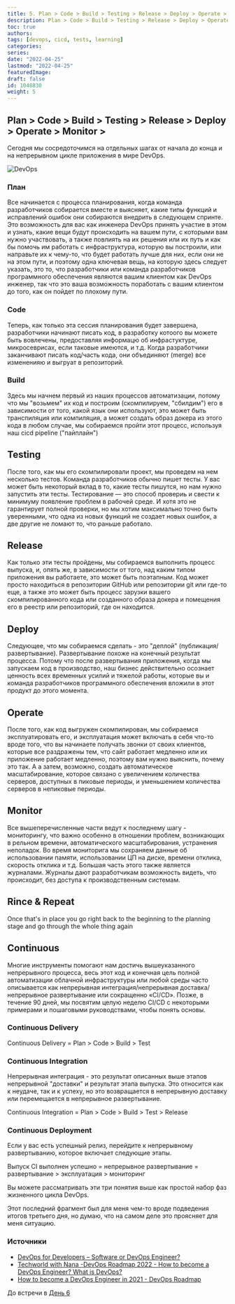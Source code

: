 ```yaml
---
title: 5. Plan > Code > Build > Testing > Release > Deploy > Operate > Monitor
description: Plan > Code > Build > Testing > Release > Deploy > Operate > Monitor
toc: true
authors:
tags: [devops, cicd, tests, learning]
categories:
series:
date: "2022-04-25"
lastmod: "2022-04-25"
featuredImage:
draft: false
id: 1048830
weight: 5
---
```


## Plan > Code > Build > Testing > Release > Deploy > Operate > Monitor > 

Сегодня мы сосредоточимся на отдельных шагах от начала до конца и на непрерывном цикле приложения в мире DevOps.

![DevOps](../images/Day5_DevOps8.png?v1)

### План

Все начинается с процесса планирования, когда команда разработчиков собирается вместе и выясняет, какие типы функций и исправлений ошибок они собираются внедрить в следующем спринте. Это возможность для вас как инженера DevOps принять участие в этом и узнать, какие вещи будут происходить на вашем пути, с которыми вам нужно участвовать, а также повлиять на их решения или их путь и как бы помочь им работать с инфраструктура, которую вы построили, или направьте их к чему-то, что будет работать лучше для них, если они не на этом пути, и поэтому одна ключевая вещь, на которую здесь следует указать, это то, что разработчики или команда разработчиков программного обеспечения являются вашим клиентом как DevOps инженер, так что это ваша возможность поработать с вашим клиентом до того, как он пойдет по плохому пути.

### Code

Теперь, как только эта сессия планирования будет завершена, разработчики начинают писать код, в разработку котоого вы можете быть вовлечены, предоставляя информацю об инфрастуктуре, микросеврисах, если таковые имеются, и т.д.
Когда разработчики заканчивают писать код/часть кода, они объединяют (merge) все измененияю и выгруат в репозиторий.

### Build

Здесь мы начнем первый из наших процессов автоматизации, потому что мы "возьмем" их код и построим (скомпилируем, "сбилдим") его в зависимости от того, какой язык они используют, это может быть транспиляция или компиляция, а может создать образ докера из этого кода в любом случае, мы собираемся пройти этот процесс, используя наш cicd pipeline ("пайплайн")

## Testing

После того, как мы его скомпилировали проект, мы проведем на нем несколько тестов. Команда разработчиков обычно пишет тесты. У вас может быть некоторый вклад в то, какие тесты пишутся, но нам нужно запустить эти тесты. Тестирование — это способ провериь и свести к минимуму появление проблем в рабочей среде. И хотя это не гарантирует полной проверки, но мы хотим максимально точно быть уверенными, что одна из новых функций не создает новых ошибок, а две другие не ломают то, что раньше работало.

## Release

Как только эти тесты пройдены, мы собираемся выполнить процесс выпуска, и, опять же, в зависимости от того, над каким типом приложения вы работаете, это может быть поэтапным. Код может просто находиться в репозитории GitHub или репозитории git или где-то еще, а также это может быть процесс зарузки вашего скомпилированного кода или созданного образа докера и помещения его в реестр или репозиторий, где он находится.

## Deploy

Следующее, что мы собираемся сделать - это "деплой" (публикация/развертывание). Развертывание похоже на конечный результат процесса. Потому что после развертывания приложения, когда мы запускаем код в производство, наш бизнес действительно осознает ценность всех временных усилий и тяжелой работы, которые вы и команда разработчиков программного обеспечения вложили в этот продукт до этого момента.

## Operate

После того, как код выгружен  скомпилирован, мы собираемся эксплуатировать его, и эксплуатация может включать в себя что-то вроде того, что вы начинаете получать звонки от своих клиентов, которые все раздражены тем, что сайт работает медленно или их приложение работает медленно, поэтому вам нужно выяснить, почему это так.
А а затем, возможно, создать автоматическое масштабирование, которое связано с увеличением количества серверов, доступных в пиковые периоды, и уменьшением количества серверов в непиковые периоды.

## Monitor

Все вышеперечисленные части ведут к последнему шагу - мониторингу, что важно особенно в отношении проблем, возникающих в рельном времени, автоматического масштабирования, устранения неполадок.
Во время мониторига мы сохраняем данные об использовании памяти, использовании ЦП на диске, времени отклика, скорость отклика и т.д. Большая часть этого также является журналами. Журналы дают разработчикам возможность видеть, что происходит, без доступа к производственным системам.

## Rince & Repeat

Once that's in place you go right back to the beginning to the planning stage and go through the whole thing again

## Continuous

Многие инструменты помогают нам достичь вышеуказанного непрерывного процесса, весь этот код и конечная цель полной автоматизации облачной инфраструктуры или любой среды часто описывается как непрерывная интеграция/непрерывная доставка/непрерывное развертывание или сокращенно «CI/CD». Позже, в течение 90 дней, мы посвятим целую неделю CI/CD с некоторыми примерами и пошаговыми руководствами, чтобы понять основы.

### Continuous Delivery

Continuous Delivery = Plan > Code > Build > Test 

### Continuous Integration

Непрерывная интеграция - это результат описанных выше этапов непрерывной "доставки" и результат этапа выпуска. Это относится как к неудаче, так и к успеху, но это возвращается в непрерывную доставку или перемещается в непрерывное развертывание.

Continuous Integration = Plan > Code > Build > Test > Release 

### Continuous Deployment 

Если у вас есть успешный релиз, перейдите к непрерывному развертыванию, которое включает следующие этапы.

Выпуск CI выполнен успешно = непрерывное развертывание = развертывание > эксплуатация > мониторинг

Вы можете рассматривать эти три понятия выше как простой набор фаз жизненного цикла DevOps.

Этот последний фрагмент был для меня чем-то вроде подведения итогов третьего дня, но думаю, что на самом деле это проясняет для меня ситуацию.


### Источники

- [DevOps for Developers – Software or DevOps Engineer?](https://www.youtube.com/watch?v=a0-uE3rOyeU)
- [Techworld with Nana -DevOps Roadmap 2022 - How to become a DevOps Engineer? What is DevOps? ](https://www.youtube.com/watch?v=9pZ2xmsSDdo&t=125s)
- [How to become a DevOps Engineer in 2021 - DevOps Roadmap](https://www.youtube.com/watch?v=5pxbp6FyTfk)

До встречи в [День 6](../day06)
